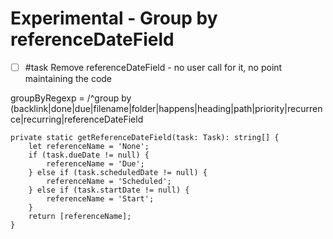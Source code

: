# Experimental - Group by referenceDateField

- [ ] #task Remove referenceDateField - no user call for it, no point maintaining the code

groupByRegexp =
        /^group by (backlink|done|due|filename|folder|happens|heading|path|priority|recurrence|recurring|referenceDateField

    private static getReferenceDateField(task: Task): string[] {
        let referenceName = 'None';
        if (task.dueDate != null) {
            referenceName = 'Due';
        } else if (task.scheduledDate != null) {
            referenceName = 'Scheduled';
        } else if (task.startDate != null) {
            referenceName = 'Start';
        }
        return [referenceName];
    }
